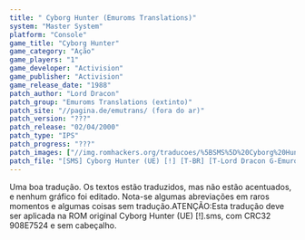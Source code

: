```yaml
---
title: " Cyborg Hunter (Emuroms Translations)"
system: "Master System"
platform: "Console"
game_title: "Cyborg Hunter"
game_category: "Ação"
game_players: "1"
game_developer: "Activision"
game_publisher: "Activision"
game_release_date: "1988"
patch_author: "Lord Dracon"
patch_group: "Emuroms Translations (extinto)"
patch_site: "//pagina.de/emutrans/ (fora do ar)"
patch_version: "???"
patch_release: "02/04/2000"
patch_type: "IPS"
patch_progress: "???"
patch_images: ["//img.romhackers.org/traducoes/%5BSMS%5D%20Cyborg%20Hunter%20-%20Emuroms%20Translations%20-%201.png","//img.romhackers.org/traducoes/%5BSMS%5D%20Cyborg%20Hunter%20-%20Emuroms%20Translations%20-%202.png","//img.romhackers.org/traducoes/%5BSMS%5D%20Cyborg%20Hunter%20-%20Emuroms%20Translations%20-%203.png"]
patch_file: "[SMS] Cyborg Hunter (UE) [!] [T-BR] [T-Lord Dracon G-Emuroms Translations] [A-2000].zip"
---
```

Uma boa tradução. Os textos estão traduzidos, mas não estão acentuados, e nenhum gráfico foi editado. Nota-se algumas abreviações em raros momentos e algumas coisas sem tradução.ATENÇÃO:Esta tradução deve ser aplicada na ROM original Cyborg Hunter (UE) [!].sms, com CRC32 908E7524 e sem cabeçalho.